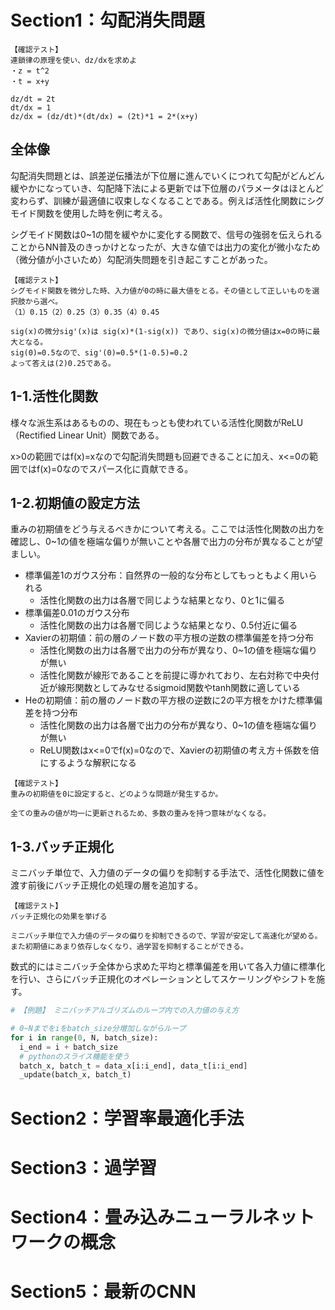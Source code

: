 # Section1：勾配消失問題
```
【確認テスト】
連鎖律の原理を使い、dz/dxを求めよ
・z = t^2
・t = x+y

dz/dt = 2t
dt/dx = 1
dz/dx = (dz/dt)*(dt/dx) = (2t)*1 = 2*(x+y)
```

## 全体像
勾配消失問題とは、誤差逆伝播法が下位層に進んでいくにつれて勾配がどんどん緩やかになっていき、勾配降下法による更新では下位層のパラメータはほとんど変わらず、訓練が最適値に収束しなくなることである。例えば活性化関数にシグモイド関数を使用した時を例に考える。

シグモイド関数は0~1の間を緩やかに変化する関数で、信号の強弱を伝えられることからNN普及のきっかけとなったが、大きな値では出力の変化が微小なため（微分値が小さいため）勾配消失問題を引き起こすことがあった。

```
【確認テスト】
シグモイド関数を微分した時、入力値が0の時に最大値をとる。その値として正しいものを選択肢から選べ。
（1）0.15（2）0.25（3）0.35（4）0.45

sig(x)の微分sig'(x)は sig(x)*(1-sig(x)) であり、sig(x)の微分値はx=0の時に最大となる。
sig(0)=0.5なので、sig'(0)=0.5*(1-0.5)=0.2
よって答えは(2)0.25である。
```

## 1-1.活性化関数
様々な派生系はあるものの、現在もっとも使われている活性化関数がReLU（Rectified Linear Unit）関数である。

x>0の範囲ではf(x)=xなので勾配消失問題も回避できることに加え、x<=0の範囲ではf(x)=0なのでスパース化に貢献できる。

## 1-2.初期値の設定方法
重みの初期値をどう与えるべきかについて考える。ここでは活性化関数の出力を確認し、0~1の値を極端な偏りが無いことや各層で出力の分布が異なることが望ましい。

* 標準偏差1のガウス分布：自然界の一般的な分布としてもっともよく用いられる
  * 活性化関数の出力は各層で同じような結果となり、0と1に偏る
* 標準偏差0.01のガウス分布
  * 活性化関数の出力は各層で同じような結果となり、0.5付近に偏る
* Xavierの初期値：前の層のノード数の平方根の逆数の標準偏差を持つ分布
  * 活性化関数の出力は各層で出力の分布が異なり、0~1の値を極端な偏りが無い
  * 活性化関数が線形であることを前提に導かれており、左右対称で中央付近が線形関数としてみなせるsigmoid関数やtanh関数に適している
* Heの初期値：前の層のノード数の平方根の逆数に2の平方根をかけた標準偏差を持つ分布
  * 活性化関数の出力は各層で出力の分布が異なり、0~1の値を極端な偏りが無い
  * ReLU関数はx<=0でf(x)=0なので、Xavierの初期値の考え方＋係数を倍にするような解釈になる

```
【確認テスト】
重みの初期値を0に設定すると、どのような問題が発生するか。

全ての重みの値が均一に更新されるため、多数の重みを持つ意味がなくなる。
```

## 1-3.バッチ正規化
ミニバッチ単位で、入力値のデータの偏りを抑制する手法で、活性化関数に値を渡す前後にバッチ正規化の処理の層を追加する。

```
【確認テスト】
バッチ正規化の効果を挙げる

ミニバッチ単位で入力値のデータの偏りを抑制できるので、学習が安定して高速化が望める。
また初期値にあまり依存しなくなり、過学習を抑制することができる。
```

数式的にはミニバッチ全体から求めた平均と標準偏差を用いて各入力値に標準化を行い、さらにバッチ正規化のオペレーションとしてスケーリングやシフトを施す。

```python
# 【例題】 ミニバッチアルゴリズムのループ内での入力値の与え方

# 0~Nまでをiをbatch_size分増加しながらループ
for i in range(0, N, batch_size):
  i_end = i + batch_size
  # pythonのスライス機能を使う
  batch_x, batch_t = data_x[i:i_end], data_t[i:i_end]
  _update(batch_x, batch_t)
```

# Section2：学習率最適化手法
# Section3：過学習
# Section4：畳み込みニューラルネットワークの概念
# Section5：最新のCNN
